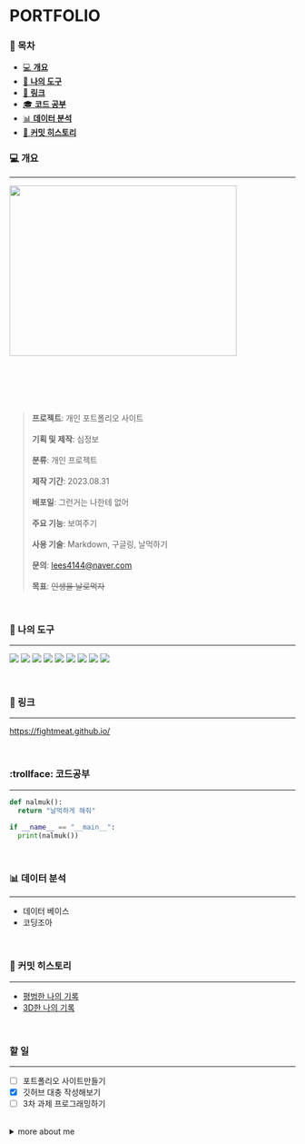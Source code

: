# PORTFOLIO

### :page_facing_up: 목차

- [:computer: **개요**](#computer-개요)
- [:gun: **나의 도구**](#gun-나의-도구)
- [🎩 **링크**](#pizza-링크)
- [🎓️ **코드 공부**](🎓️-코드공부)
- [:bar_chart: **데이터 분석**](#bar_chart-데이터-분석)
- [:calendar: **커밋 히스토리**](#calendar-커밋-히스토리)
  
### :computer: 개요
---
<img src="https://github.com/sjb3190/Ptoject-B/assets/143733603/c2a91a62-234f-4e11-8f24-bec1bfa08b11" width="400" height="300"/>
<br>
<br>
<br>
<br>
<br>
<br>



> **프로젝트**: 개인 포트폴리오 사이트<br><br>
> **기획 및 제작**: 심정보<br><br>
> **분류**: 개인 프로젝트<br><br>
> **제작 기간**: 2023.08.31<br><br>
> **배포일**: 그런거는 나한테 없어<br><br> 
> **주요 기능**: 보여주기<br><br>
> **사용 기술**: Markdown, 구글링, 날먹하기<br><br>
> **문의**: lees4144@naver.com<br><br>
> **목표**: ~~인생을 날로먹자~~<br>
<br>

### :gun: 나의 도구
---

<img src="https://img.shields.io/badge/Python-3776AB?style=flat-square&logo=Python&logoColor=white">&nbsp;<img src="https://img.shields.io/badge/Github-181717?style=flat-square&logo=Github&logoColor=white">&nbsp;<img src="https://img.shields.io/badge/Oracle-F80000?style=flat-square&logo=Oracle&logoColor=white">&nbsp;<img src="https://img.shields.io/badge/R-276DC3?style=flat-square&logo=R&logoColor=white">&nbsp;<img src="https://img.shields.io/badge/Git-F05032?style=flat-square&logo=Git&logoColor=white">&nbsp;<img src="https://img.shields.io/badge/Flask-000000?style=flat-square&logo=Flask&logoColor=white">&nbsp;<img src="https://img.shields.io/badge/Django-092E20?style=flat-square&logo=Django&logoColor=white">&nbsp;<img src="https://img.shields.io/badge/Youtube-FF0000?style=flat-square&logo=Youtube&logoColor=white">&nbsp;<img src="https://img.shields.io/badge/Twitch-9146FF?style=flat-square&logo=Twitch&logoColor=white">

<br>

### :pizza: 링크
---

https://fightmeat.github.io/

<br>

### :trollface: 코드공부
---
```python
def nalmuk():
  return "날먹하게 해줘"
    
if __name__ == "__main__":
  print(nalmuk())   
```
<br>

### :bar_chart: 데이터 분석
---
- 데이터 베이스
- 코딩조아

<br>

### :calendar: 커밋 히스토리
---
- [평범한 나의 기록](https://github.com/fightmeat/TIL/commits/main "커밋현황")
- [3D한 나의 기록](https://www.mornhee.works/apps/github-town/fightmeat/2023 "커밋현황")

<br>

### 할 일
---
- [ ] 포트폴리오 사이트만들기
- [X] 깃허브 대충 작성해보기
- [ ] 3차 과제 프로그래밍하기

<br>

<details>
<summary>more about me</summary>
<div markdown="1">       

|**엄**|준|식|
|:---:|---:|---|
|ㄱ|⭐⭐⭐⭐⭐|굳|
|ㄴ|⭐⭐⭐⭐|굿|
|ㄷ|⭐⭐⭐|나이스|

</div>
</details>
